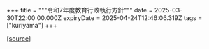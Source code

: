 +++
title = """令和7年度教育行政執行方針"""
date = 2025-03-30T22:00:00.000Z
expiryDate = 2025-04-24T12:46:06.319Z
tags = ["kuriyama"]
+++


[[source]](https://www.town.kuriyama.hokkaido.jp/soshiki/28/31116.html)
